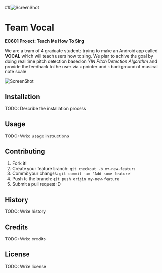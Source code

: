##![ScreenShot](https://www.bu.edu/brand/files/2012/10/master_logo.gif)
# Team Vocal
**EC601 Project: Teach Me How To Sing**

We are a team of 4 graduate students trying to make an Android app called **VOCAL** which will teach users how to sing.
We plan to achive the goal by doing real time pitch detection based on *YIN Pitch Detection Algorithm* and provide the feedback to the user via a pointer and a background of musical note scale

![ScreenShot]()
 
## Installation
TODO: Describe the installation process
## Usage
TODO: Write usage instructions
## Contributing
1. Fork it!
2. Create your feature branch: `git checkout -b my-new-feature`
3. Commit your changes: `git commit -am 'Add some feature'`
4. Push to the branch: `git push origin my-new-feature`
5. Submit a pull request :D
## History
TODO: Write history
## Credits
TODO: Write credits
## License
TODO: Write license


